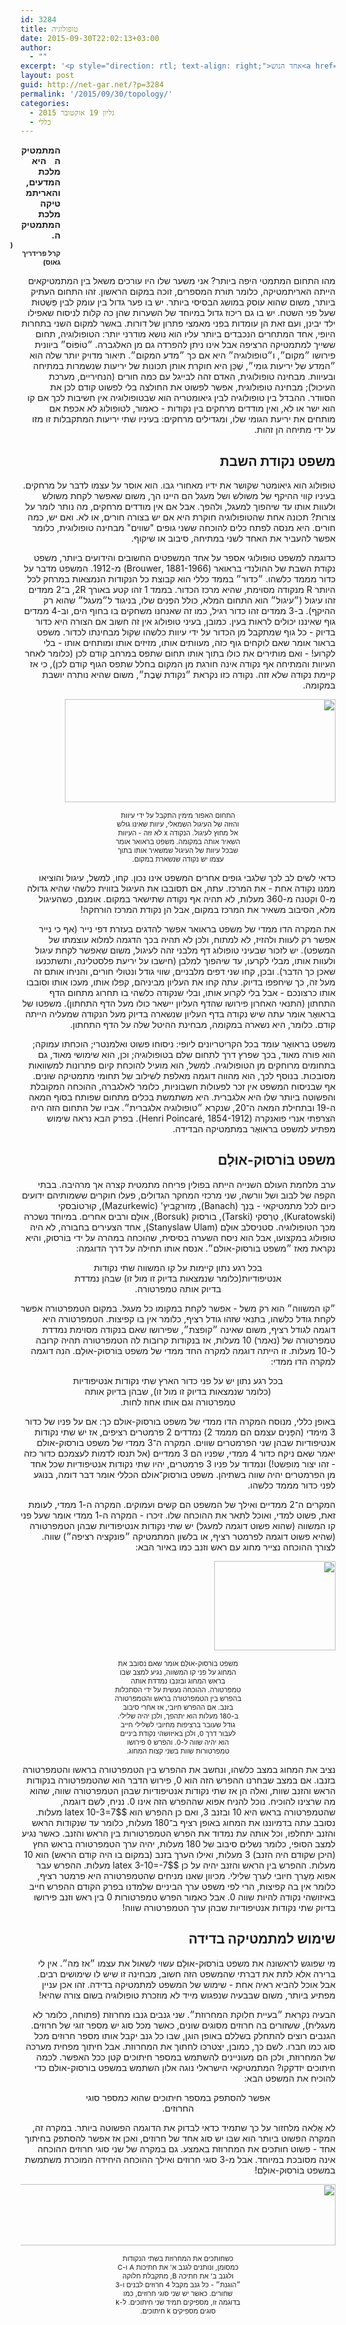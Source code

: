 ```yaml
---
id: 3284
title: טופולוגיה
date: 2015-09-30T22:02:13+03:00
author:
  - ""
excerpt: '<p style="direction: rtl; text-align: right;">אחד הנוש<a href="http://net-gar.net/wp-content/uploads/2015/09/klein_bottle-e1443613183898.png"><img class="alignright wp-image-3380 " src="http://net-gar.net/wp-content/uploads/2015/09/klein_bottle-300x225.png" alt="" width="123" height="92" /></a>אים המתמטיים היפים ביותר הוא הטופולוגיה, תחום ששייך למתמטיקה הרציפה אבל אינו ניתן להפרדה גם מן האלגברה. ״טוֹפּוֹס״ ביוונית פירושו ״מקום״, ו״טופולוגיה״ היא אם כך ״מדע המקום״. תיאור מדויק יותר שלה הוא ״המדע של יריעות גומי״, שֶׁכֵּן היא חוקרת אותן תכונות של יריעות שנשמרות במתיחה ובעיוות.</p>'
layout: post
guid: http://net-gar.net/?p=3284
permalink: '/2015/09/30/topology/'
categories:
  - גליון 19 אוקטובר 2015
  - כללי
---
```

<p style="direction: rtl; text-align: right; padding-right: 440px; font-weight: bold;">
  <span style="word-spacing: 10px;">המתמטיקה היא מלכת המדעים,</span><br /> והאריתמטיקה מלכת המתמטיקה.<br /> <span style="font-size: 11px; padding-right: 76px;">(קרל פרידריך גאוס)</span>
</p>

<p style="direction: rtl; text-align: right;">
  מהו התחום המתמטי היפה ביותר? אני משער שלו היו עורכים משאל בין המתמטיקאים הייתה האריתמטיקה, כלומר תורת המספרים, זוכה במקום הראשון. זהו התחום העתיק ביותר, משום שהוא עוסק במושג הבסיסי ביותר. יש בו פער גדול בין עומק לבין פַּשְׁטוּת שעל פני השטח. יש בו גם ריכוז גדול במיוחד של השערות שהן כה קלות לניסוח שאפילו ילד יבינן, ועם זאת הן עומדות בפני מאמצי פתרון של דורות. באשר למקום השני בתחרות היופי, אחד המתחרים הנכבדים ביותר עליו הוא נושא מודרני יותר: הטופולוגיה, תחום ששייך למתמטיקה הרציפה אבל אינו ניתן להפרדה גם מן האלגברה. ״טוֹפּוֹס״ ביוונית פירושו ״מקום״, ו״טופולוגיה״ היא אם כך ״מדע המקום״. תיאור מדויק יותר שלה הוא ״המדע של יריעות גומי״, שֶׁכֵּן היא חוקרת אותן תכונות של יריעות שנשמרות במתיחה ובעיוות. מבחינה טופולוגית, האדם זהה לבייגל עם כמה חורים (הנחיריים, מערכת העיכול); מבחינה טופולוגית, אפשר לפשוט את החולצה בלי לפשוט קודם לכן את הסוודר. ההבדל בין טופולוגיה לבין גיאומטריה הוא שבטופולוגיה אין חשיבות לכך אם קו הוא ישר או לא, ואין מודדים מרחקים בין נקודות - כאמור, לטופולוג לא אכפת אם מותחים את יריעת הגומי שלו, ומגדילים מרחקים: בעיניו שתי יריעות המתקבלות זו מזו על ידי מתיחה הן זהות.
</p>

<h2 style="direction: rtl; text-align: right;">
  משפט נקודת השבת
</h2>

<p style="direction: rtl; text-align: right;">
  טופולוג הוא גיאומטר שקושר את ידיו מאחורי גבו. הוא אוסר על עצמו לדבר על מרחקים. בעיניו קווי ההיקף של משולש ושל מעגל הם היינו הך, משום שאפשר לקחת משולש ולעוות אותו עד שיהפוך למעגל, ולהפך. אבל אם אין מודדים מרחקים, מה נותר לומר על צורות? תכונה אחת שהטופולוגיה חוקרת היא אם יש בצורה חורים, או לא. ואם יש, כמה חורים. היא מנסה לפתח כלים להוכחה ששני גופים "שווים" מבחינה טופולוגית, כלומר אפשר להעביר את האחד לשני במתיחה, סיבוב או שיקוף.
</p>

<p style="direction: rtl; text-align: right;">
  כדוגמה למשפט טופולוגי אספר על אחד המשפטים החשובים והידועים ביותר, משפט נקודת השבת של ההולנדי בראואר (1881-1966 ,Brouwer) מ-1912. המשפט מדבר על כדור מממד כלשהו. ״כדור״ בממד כללי הוא קבוצת כל הנקודות הנמצאות במרחק לכל היותר R מנקודה מסוימת, שהיא מרכז הכדור. בממד 1 זהו קטע באורך 2R, ב־2 ממדים זהו עיגול (״עיגול״ הוא התחום המלא, כולל הפְּנִים שלו, בניגוד ל״מעגל״ שהוא רק ההיקף). ב-3 ממדים זהו כדור רגיל, כמו זה שאנחנו משחקים בו בחוף הים, וב-4 ממדים גוף שאיננו יכולים לראות בעין. כמובן, בעיני טופולוג אין זה חשוב אם הצורה היא כדור בדיוק - כל גוף שמתקבל מן הכדור על ידי עיוות כלשהו שקול מבחינתו לכדור. משפט בראור אומר שאם לוקחים גוף כזה, מעוותים אותו, מזיזים אותו ומותחים אותו - בלי לקרוע! - ואם מותירים את כולו בתוך אותו תחום שתפס במרחב קודם לכן (כלומר לאחר העיוות והמתיחה אף נקודה אינה חורגת מן המקום בחלל שתפס הגוף קודם לכן), כי אז קיימת נקודה שלא זזה. נקודה כזו נקראת ״נקודת שֶׁבֶת״, משום שהיא נותרה יושבת במקומה.
</p>

<p style="direction: rtl; text-align: right;">
  <img class="aligncenter wp-image-3301 " src="http://net-gar.net/wp-content/uploads/2015/09/topology1_2.png" alt="" width="433" height="165" />
</p>

<p style="direction: rtl; text-align: center; font-size: 11px; padding-right: 150px; padding-left: 150px;">
  התחום האפור מימין התקבל על ידי עיוות והזזה של העיגול השמאלי, עיוות שאינו גולש אל מחוץ לעיגול. הנקודה x לא זזה - העיוות השאיר אותה במקומה. משפט בראואר אומר שבכל עיוות של העיגול שמשאיר אותו בתוך עצמו יש נקודה שנשארת במקום.
</p>

<p style="direction: rtl; text-align: right;">
  כדאי לשים לב לכך שלגבי גופים אחרים המשפט אינו נכון. קחו, למשל, עיגול והוציאו ממנו נקודה אחת - את המרכז. עתה, אם תסובבו את העיגול בזווית כלשהי שהיא גדולה מ-0 וקטנה מ-360 מעלות, לא תהיה אף נקודה שתישאר במקום. אומנם, כשהעיגול מלא, הסיבוב משאיר את המרכז במקום, אבל הן נקודת המרכז הורחקה!
</p>

<p style="direction: rtl; text-align: right;">
  את המקרה הדו ממדי של משפט בראואר אפשר להדגים בעזרת דפי נייר (אף כי נייר אפשר רק לעוות ולהזיז, לא למתוח, ולכן לא תהיה בכך הדגמה למלוא עוצמתו של המשפט). יש לזכור שבעיני טופולוג דף מלבני זהה לעיגול, משום שאפשר לקחת עיגול ולעוות אותו, מבלי לקרעו, עד שיהפוך למלבן (חישבו על יריעת פלסטלינה, ותשתכנעו שאכן כך הדבר). ובכן, קחו שני דפים מלבניים, שווי גודל ונטולי חורים, והניחו אותם זה מעל זה, כך שיחפפו בדיוק. עתה קחו את העליון מביניהם, קפלו אותו, מעכו אותו וסובבו אותו כרצונכם - אבל בלי לקרוע אותו, ובלי שנקודה כלשהי בו תחרוג מתחום הדף התחתון (התנאי האחרון פירושו שהדף העליון יישאר כולו מעל הדף התחתון). משפטו של בראוּאֶר אומר עתה שיש נקודה בדף העליון שנשארה בדיוק מעל הנקודה שמעליה הייתה קודם. כלומר, היא נשארה במקומה, מבחינת ההיטל שלה על הדף התחתון.
</p>

<p style="direction: rtl; text-align: right;">
  משפט בראוּאֶר עומד בכל הקריטריונים ליופי: ניסוחו פשוט ואלמנטרי; הוכחתו עמוקה; הוא פורה מאוד, בכך שפרץ דרך לתחום שלם בטופולוגיה; וכן, הוא שימושי מאוד, גם בתחומים מרוחקים מן הטופולוגיה. למשל, הוא מועיל להוכחת קיום פתרונות למשוואות מסובכות. בנוסף לכך, הוא מהווה דוגמה מאלפת לשילוב של תחומי מתמטיקה שונים. אף שבניסוח המשפט אין זכר לפעולות חשבוניות, כלומר לאלגברה, ההוכחה המקובלת והפשוטה ביותר שלו היא אלגברית. היא משתמשת בכלים מתחום שפותח בסוף המאה ה-19 ובתחילת המאה ה־20, שנקרא ״טופולוגיה אלגברית״. אביו של התחום הזה היה הצרפתי אנרי פואנקרה (1854-1912 ,Henri Poincaré). בפרק הבא נראה שימוש מפתיע למשפט בראוּאֶר במתמטיקה הבדידה.
</p>

<h2 style="direction: rtl; text-align: right;">
  משפט בּוֹרסוּק-אוּלָם
</h2>

<p style="direction: rtl; text-align: right;">
  ערב מלחמת העולם השנייה הייתה בפולין פריחה מתמטית קצרה אך מרהיבה. בבתי הקפה של לבוב ושל וורשה, שני מרכזי המחקר הגדולים, פעלו חוקרים ששמותיהם ידועים כיום לכל מתמטיקאי - בַּנַך (Banach), מַזוּרקֶביץ' (Mazurkewic), קוּרטוֹבסקי (Kuratowski), טַרְסקי (Tarski), בורסוק (Borsuk), אוּלָם ורבים אחרים. במיוחד נשכרה מכך הטופולוגיה. סטניסלב אוּלָם (Stanyslaw Ulam), אחד הצעירים בחבורה, לא היה טופולוג במקצועו, אבל הוא ניסח השערה בסיסית, שהוכחה במהרה על ידי בּוֹרסוּק, והיא נקראת מאז ״משפט בורסוק-אולם״. אנסח אותו תחילה על דרך הדוגמה:
</p>

<p style="direction: rtl; text-align: center;">
  בכל רגע נתון קיימות על קו המשווה שתי נקודות<br /> אנטיפודיות(כלומר שנמצאות בדיוק זו מול זו) שבהן נמדדת<br /> בדיוק אותה טמפרטורה.
</p>

<p style="direction: rtl; text-align: right;">
  ״קו המשווה״ הוא רק משל - אפשר לקחת במקומו כל מעגל. במקום הטמפרטורה אפשר לקחת גודל כלשהו, בתנאי שזהו גודל רציף, כלומר אין בו קפיצות. הטמפרטורה היא דוגמה לגודל רציף, משום שאינה ״קופצת״, שפירושו שאם בנקודה מסוימת נמדדת טמפרטורה של (נאמר) 10 מעלות, אז בנקודות קרובות לה הטמפרטורה תהיה קרובה ל-10 מעלות. זו הייתה דוגמה למקרה החד ממדי של משפט בּוֹרסוּק-אוּלָם. הנה דוגמה למקרה הדו ממדי:
</p>

<p style="direction: rtl; text-align: center;">
  בכל רגע נתון יש על פני כדור הארץ שתי נקודות אנטיפודיות<br /> (כלומר שנמצאות בדיוק זו מול זו), שבהן בדיוק אותה<br /> טמפרטורה וגם אותו אחוז לחות.
</p>

<p style="direction: rtl; text-align: right;">
  באופן כללי, מנוסח המקרה הדו ממדי של משפט בורסוק-אולם כך: אם על פניו של כדור 3 מימדי (הפָּנִים עצמם הם מממד 2) נמדדים 2 פרמטרים רציפים, אז יש שתי נקודות אנטיפודיות שבהן שני הפרמטרים שווים. המקרה ה־3 ממדי של משפט בורסוק-אולם יאמר שאם ניקח כדור 4 ממדי, שפניו הם 3 ממדיים (אל תנסו לדמות לעצמכם כדור כזה - זהו יצור מופשט!) ונמדוד על פניו 3 פרמטרים, יהיו שתי נקודות אנטיפודיות שכל אחד מן הפרמטרים יהיה שווה בשתיהן. משפט בורסוק־אולם הכללי אומר דבר דומה, בנוגע לפני כדור מממד כלשהו.
</p>

<p style="direction: rtl; text-align: right;">
  המקרים ה־2 ממדיים ואילך של המשפט הם קשים ועמוקים. המקרה ה-1 ממדי, לעומת זאת, פשוט למדי, ואוכל לתאר את ההוכחה שלו. זיכרו - המקרה ה-1 ממדי אומר שעל פני קו המשווה (שהוא פשוט דוגמה למעגל) יש שתי נקודות אנטיפודיות שבהן הטמפרטורה (שהיא פשוט דוגמה לפרמטר רציף, או בלשון המתמטיקה ״פונקציה רציפה״) שווה. לצורך ההוכחה נצייר מחוג עם ראש וזנב כמו באיור הבא:
</p>

<p style="direction: rtl; text-align: right;">
  <img class="aligncenter wp-image-3299 size-full" src="http://net-gar.net/wp-content/uploads/2015/09/topology2_2.png" alt="" width="194" height="143" />
</p>

<p style="direction: rtl; text-align: center; font-size: 11px; padding-right: 150px; padding-left: 150px;">
  משפט בּוֹרסוּק-אוּלָם אומר שאם נסובב את המחוג על פני קו המשווה, נגיע למצב שבו בראש המחוג ובזנבו נמדדת אותה טמפרטורה. ההוכחה נעשית על ידי הסתכלות בהפרש בין הטמפרטורה בראש והטמפרטורה בזנב. אם ההפרש חיובי, אז אחרי סיבוב ב-180 מעלות הוא יתהפך, ולכן יהיה שלילי. גודל שעובר ברציפות מחיובי לשלילי חייב לעבור דרך 0, ולכן באיזושהי נקודת ביניים הוא יהיה שווה ל-0. והפרש 0 פירושו טמפרטורות שוות בשני קצות המחוג.
</p>

<p style="direction: rtl; text-align: right;">
  נציב את המחוג במצב כלשהו, ונחשב את ההפרש בין הטמפרטורה בראשו והטמפרטורה בזנבו. אם במצב שבחרנו ההפרש הזה הוא 0, פירוש הדבר הוא שהטמפרטורה בנקודות הראש והזנב שוות, ואלה הן אז שתי נקודות אנטיפודיות שבהן הטמפרטורה שווה, שהוא מה שרצינו להוכיח. נוכל להניח אפוא שההפרש הזה אינו 0. נניח, לשם דוגמה, שהטמפרטורה בראש היא 10 ובזנב 3, ואם כן ההפרש הוא $latex 10-3=7$ מעלות. נסובב עתה בדמיוננו את המחוג באופן רציף ב־180 מעלות, כלומר עד שנקודות הראש והזנב יתחלפו, וכל אותה עת נמדוד את הפרש הטמפרטורות בין הראש והזנב. כאשר נגיע למצב הסופי, כלומר נשלים סיבוב של 180 מעלות, יהיה ערך הטמפרטורה בראש החץ (היכן שקודם היה הזנב) 3 מעלות, ואילו הערך בזנב (במקום בו היה קודם הראש) הוא 10 מעלות. ההפרש בין הראש והזנב יהיה על כן $latex 3-10=-7$ מעלות. ההפרש עבר אפוא מֵעֶרך חיובי לערך שלילי. מכיוון שאנו מניחים שהטמפרטורה היא פרמטר רציף, כלומר אין בה קפיצות, הרי לפי משפט ערך הביניים שלמדנו בפרק הקודם ההפרש חייב באיזושהי נקודה להיות שווה 0. אבל כאמור הפרש טמפרטורות 0 בין ראש וזנב פירושו בדיוק שתי נקודות אנטיפודיות שבהן ערך הטמפרטורה שווה!
</p>

<h2 style="direction: rtl; text-align: right;">
  שימוש למתמטיקה בדידה
</h2>

<p style="direction: rtl; text-align: right;">
  מי שפוגש לראשונה את משפט בּוֹרסוּק-אוּלָם עשוי לשאול את עצמו ״אז מה״. אין לי ברירה אלא לתת את דברתי שהמשפט הזה חשוב, מבחינה זו שיש לו שימושים רבים. אבל אוכל להביא ראיה אחת - שימוש של המשפט למתמטיקה בדידה. זהו אכן עניין מפתיע ביותר, משום שבבעיה שנפגוש מייד לא מוזכרת טופולוגיה בשום צורה שהיא!
</p>

<p style="direction: rtl; text-align: right;">
  הבעיה נקראת ״בעיית חלוקת המחרוזת״. שני גנבים גנבו מחרוזת (פתוחה, כלומר לא מעגלית), ששזורים בה חרוזים מסוגים שונים, כאשר מכל סוג יש מספר זוגי של חרוזים. הגנבים רוצים להתחלק בשללם באופן הוגן, שבו כל גנב יקבל אותו מספר חרוזים מכל סוג כמו חברו. לשם כך, כמובן, יצטרכו לחתוך את המחרוזת. אבל חיתוך מפחית מערכה של המחרוזת, ולכן הם מעוניינים להשתמש במספר חיתוכים קטן ככל האפשר. לכמה חיתוכים יזדקקו? המתמטיקאי הישראלי נוגה אלון השתמש במשפט בורסוק-אולם כדי להוכיח את המשפט הבא:
</p>

<p style="direction: rtl; text-align: center;">
  אפשר להסתפק במספר חיתוכים שהוא כמספר סוגי<br /> החרוזים.
</p>

<p style="direction: rtl; text-align: right;">
  לא אֶלאה מלחזור על כך שתמיד כדאי לבדוק את הדוגמה הפשוטה ביותר. במקרה זה, המקרה הפשוט ביותר הוא שבו יש סוג אחד של חרוזים, ואכן אז אפשר להסתפק בחיתוך אחד - פשוט חותכים את המחרוזת באמצע. גם במקרה של שני סוגי חרוזים ההוכחה אינה מסובכת במיוחד. אבל מ-3 סוגי חרוזים ואילך ההוכחה היחידה המוכרת משתמשת במשפט בּוֹרסוּק-אוּלָם!
</p>

<p style="direction: rtl; text-align: right;">
  <img class="aligncenter wp-image-3298 size-full" src="http://net-gar.net/wp-content/uploads/2015/09/topology3.png" alt="" width="607" height="98" />
</p>

<p style="direction: rtl; text-align: center; font-size: 11px; padding-right: 150px; padding-left: 150px;">
  כשחותכים את המחרוזת בשתי הנקודות כמסומן, ונותנים לגנב א' את חתיכות A ו-C ולגנב ב' את חתיכה B, מתקבלת חלוקה ״הוגנת״ - כל גנב מקבל 4 חרוזים לבנים ו-3 שחורים. כאשר יש שני סוגי חרוזים, כמו בדוגמה זו, מספיקים תמיד שני חיתוכים. ל-k סוגים מספיקים k חיתוכים.
</p>